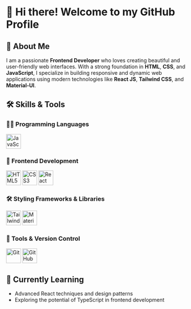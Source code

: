 # 👋 Hi there! Welcome to my GitHub Profile  

## 🚀 About Me  
I am a passionate **Frontend Developer** who loves creating beautiful and user-friendly web interfaces. With a strong foundation in **HTML**, **CSS**, and **JavaScript**, I specialize in building responsive and dynamic web applications using modern technologies like **React JS**, **Tailwind CSS**, and **Material-UI**.  
## 🛠️ Skills & Tools  

### 👨‍💻 Programming Languages  
<div>
  <img src="https://cdn.jsdelivr.net/gh/devicons/devicon/icons/javascript/javascript-original.svg" alt="JavaScript" width="40" height="40" />
</div>  

### 🎨 Frontend Development  
<div>
  <img src="https://cdn.jsdelivr.net/gh/devicons/devicon/icons/html5/html5-original.svg" alt="HTML5" width="40" height="40" />
  <img src="https://cdn.jsdelivr.net/gh/devicons/devicon/icons/css3/css3-original.svg" alt="CSS3" width="40" height="40" />
  <img src="https://cdn.jsdelivr.net/gh/devicons/devicon/icons/react/react-original.svg" alt="React JS" width="40" height="40" />
</div>  

### 🛠️ Styling Frameworks & Libraries  
<div>
  <img src="https://balticanebula.com/content/images/2023/06/plus-tailwind.jpg" alt="Tailwind CSS" width="40" height="40" />
  <img src="https://cdn.jsdelivr.net/gh/devicons/devicon/icons/materialui/materialui-original.svg" alt="Material-UI" width="40" height="40" />
</div>  

### 🔧 Tools & Version Control  
<div>
  <img src="https://cdn.jsdelivr.net/gh/devicons/devicon/icons/git/git-original.svg" alt="Git" width="40" height="40" />
  <img src="https://cdn.jsdelivr.net/gh/devicons/devicon/icons/github/github-original.svg" alt="GitHub" width="40" height="40" />
</div>  

## 🌱 Currently Learning  
- Advanced React techniques and design patterns  
- Exploring the potential of TypeScript in frontend development  
